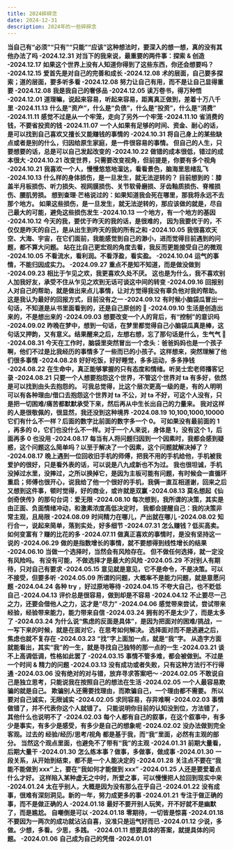 ```yaml
---
title: 2024碎碎念
date: 2024-12-31
description: 2024年的一些碎碎念
---
```


<a className="block h-full rounded-lg border border-gray-700 p-4 hover:border-pink-600">
  <strong className="font-medium text-white">当自己有“必须”“只有”“只能”“应该”这种想法时，要深入的想一想，真的没有其他办法了吗 -2024.12.31</strong>
</a>

<a className="block h-full rounded-lg border border-gray-700 p-4 hover:border-pink-600">
  <strong className="font-medium text-white">对当下的我来说，最重要的两件事：探索 & 创造 -2024.12.17</strong>
</a>

<a className="block h-full rounded-lg border border-gray-700 p-4 hover:border-pink-600">
  <strong className="font-medium text-white">如果这个世界上没有人知道你得到了这些东西，你还会想要吗？ -2024.12.15</strong>
</a>

<a className="block h-full rounded-lg border border-gray-700 p-4 hover:border-pink-600">
  <strong className="font-medium text-white">爱首先是对自己的完善和成长 -2024.12.08</strong>
</a>

<a className="block h-full rounded-lg border border-gray-700 p-4 hover:border-pink-600">
  <strong className="font-medium text-white">术的层面，自己要多探索；道的层面，要多听多看 -2024.12.08</strong>
</a>

<a className="block h-full rounded-lg border border-gray-700 p-4 hover:border-pink-600">
  <strong className="font-medium text-white">努力让自己有用，而不是让自己显得重要 -2024.12.08</strong>
</a>

<a className="block h-full rounded-lg border border-gray-700 p-4 hover:border-pink-600">
  <strong className="font-medium text-white">我是我自己的奢侈品 -2024.12.05</strong>
</a>

<a className="block h-full rounded-lg border border-gray-700 p-4 hover:border-pink-600">
  <strong className="font-medium text-white">读万卷书，得万种悟 -2024.12.01</strong>
</a>

<a className="block h-full rounded-lg border border-gray-700 p-4 hover:border-pink-600">
  <strong className="font-medium text-white"> 道理嘛，说起来容易，听起来容易，距离真正做到，差着十万八千里 -2024.11.13</strong>
</a>

<a className="block h-full rounded-lg border border-gray-700 p-4 hover:border-pink-600">
  <strong className="font-medium text-white">什么是“资产”，什么是“负债”，什么是“投资”，什么是“消费” -2024.11.11</strong>
</a>

<a className="block h-full rounded-lg border border-gray-700 p-4 hover:border-pink-600">
  <strong className="font-medium text-white">感觉不过是从一个牢笼，走向了另外一个牢笼 -2024.11.10</strong>
</a>

<a className="block h-full rounded-lg border border-gray-700 p-4 hover:border-pink-600">
  <strong className="font-medium text-white">省消费的钱，不要省投资的钱 -2024.11.07</strong>
</a>

<a className="block h-full rounded-lg border border-gray-700 p-4 hover:border-pink-600">
  <strong className="font-medium text-white">一个人如果有足够的时间、资金、耐心的话，是可以找到自己喜欢又擅长又能赚钱的事情的 -2024.10.31</strong>
</a>

<a className="block h-full rounded-lg border border-gray-700 p-4 hover:border-pink-600">
  <strong className="font-medium text-white">将自己身上的某些缺点或者是别的什么，归因给原生家庭，是一件很容易的事情。
    但自己的人生，只要想要的话，总是可以自己发起改变的 -2024.10.22</strong>
</a>

<a className="block h-full rounded-lg border border-gray-700 p-4 hover:border-pink-600">
  <strong className="font-medium text-white">做错的成本很低，错过的成本很大 -2024.10.21</strong>
</a>

<a className="block h-full rounded-lg border border-gray-700 p-4 hover:border-pink-600">
  <strong className="font-medium text-white">改变世界，只需要改变视角，但前提是，你要有多个视角 -2024.10.21</strong>
</a>

<a className="block h-full rounded-lg border border-gray-700 p-4 hover:border-pink-600">
  <strong className="font-medium text-white">我喜欢一个人，慢慢悠悠地溜达，看看景色，脑海里思绪乱飞 -2024.10.13</strong>
</a>

<a className="block h-full rounded-lg border border-gray-700 p-4 hover:border-pink-600">
  <strong className="font-medium text-white">什么样的身体损伤，是一旦发生，就无法逆转的？
  目前想到的：膝盖半月板损伤、听力损失、视网膜损伤、关节软骨磨损、牙齿釉质损伤、脊椎损伤、腰肌劳损。
  想到查理·芒格说过的：如果知道我会死在哪里，那我将永远不去那个地方。
  如果这些损伤，是一旦发生，就无法逆转的，那应该做的就是，尽自己最大的可能，避免这些损伤发生 -2024.10.13</strong>
</a>

<a className="block h-full rounded-lg border border-gray-700 p-4 hover:border-pink-600">
  <strong className="font-medium text-white">一个地方，有一个地方的基因 -2024.10.12</strong>
</a>

<a className="block h-full rounded-lg border border-gray-700 p-4 hover:border-pink-600">
  <strong className="font-medium text-white">今天的我，要优于昨天的我的话，是很难的，
  因为我要优于的，不仅仅是昨天的自己，是从出生到昨天的我的所有之和 -2024.10.05</strong>
</a>

<a className="block h-full rounded-lg border border-gray-700 p-4 hover:border-pink-600">
  <strong className="font-medium text-white">我很喜欢天空、大海、宇宙，在它们面前，我能感觉到自己的渺小，进而觉得目前遇到的问题，都不算大问题。
  站在比自己更宏观的角度去看，我反而更能接受自己的微观 -2024.10.05</strong>
</a>

<a className="block h-full rounded-lg border border-gray-700 p-4 hover:border-pink-600">
  <strong className="font-medium text-white">不看流水，看利润。不看浮盈，看实盈。 -2024.10.04</strong>
</a>

<a className="block h-full rounded-lg border border-gray-700 p-4 hover:border-pink-600">
  <strong className="font-medium text-white">运气的事情，不能归因成实力。 -2024.09.27</strong>
</a>

<a className="block h-full rounded-lg border border-gray-700 p-4 hover:border-pink-600">
  <strong className="font-medium text-white">重点不是知不知道，而是做没做到 -2024.09.23</strong>
</a>

<a className="block h-full rounded-lg border border-gray-700 p-4 hover:border-pink-600">
  <strong className="font-medium text-white">相比于乍见之欢，我更喜欢久处不厌。
  这也是为什么，我不喜欢别人加我好友，承受不住从乍见之欢到无话可谈这中间的转变 -2024.09.16</strong>
</a>

<a className="block h-full rounded-lg border border-gray-700 p-4 hover:border-pink-600">
  <strong className="font-medium text-white">回报别人对自己的帮助，就是做出来点儿事情，让对方觉得我没有辜负他对我的帮助。
  这是我认为最好的回报方式，目前没有之一 -2024.09.12</strong>
</a>

<a className="block h-full rounded-lg border border-gray-700 p-4 hover:border-pink-600">
  <strong className="font-medium text-white">有时候小脑袋瓜冒出一句话，不知道是从书里面看到的，还是自己原创的 🤣 -2024.09.10</strong>
</a>

<a className="block h-full rounded-lg border border-gray-700 p-4 hover:border-pink-600">
  <strong className="font-medium text-white">生活是创造出来的，不是想出来的 -2024.09.03</strong>
</a>

<a className="block h-full rounded-lg border border-gray-700 p-4 hover:border-pink-600">
  <strong className="font-medium text-white">想要改变一个人的背后，有“控制”的意识吗 -2024.09.02</strong>
</a>

<a className="block h-full rounded-lg border border-gray-700 p-4 hover:border-pink-600">
  <strong className="font-medium text-white">昨晚在梦中，想到一句话，在梦里都觉得自己小脑袋瓜真是棒，这句话又押韵，又有意义。结果醒来之后，左想右想，忘了那句话是什么，生气气 😤 -2024.08.31</strong>
</a>

<a className="block h-full rounded-lg border border-gray-700 p-4 hover:border-pink-600">
  <strong className="font-medium text-white">今天在工作时，脑袋里突然冒出一个念头：爸爸妈妈也是一个孩子啊，他们不过是比我经历的事情多了一些而已的小孩子。这样想来，突然理解了他们很多事情 -2024.08.28</strong>
</a>

<a className="block h-full rounded-lg border border-gray-700 p-4 hover:border-pink-600">
  <strong className="font-medium text-white">好好吃饭，好好睡觉，多多运动，多多挣钱 -2024.08.22</strong>
</a>

<a className="block h-full rounded-lg border border-gray-700 p-4 hover:border-pink-600">
  <strong className="font-medium text-white">在生命中，真正能够掌握的只有态度和情绪。听吴士宏老师播客记录 -2024.08.21</strong>
</a>

<a className="block h-full rounded-lg border border-gray-700 p-4 hover:border-pink-600">
  <strong className="font-medium text-white">只要一个人想要抱怨这个世界，不管这个世界对 ta 有多好，依然是可以找到由头去抱怨的。
  可我总觉得，比这个层次更高一级的是，有的人明明可以有各种理由/借口去抱怨这个世界对 ta 不公，对 ta 不好，可这个人没有，只是把一切困难/痛苦都默默承受下来，然后再从中生长出自己的力量来。
  我对这样的人是很敬佩的，很显然，我还没到这种境界 -2024.08.19</strong>
</a>

<a className="block h-full rounded-lg border border-gray-700 p-4 hover:border-pink-600">
  <strong className="font-medium text-white">10,100,1000,10000 它们有什么不一样？后面的数字比前面的数字多一个 0。
  可如果没有最前面的 1 ，再多的 0，它们也没什么不一样。对于一个人来说，身体是 1，没有这个 1，后面再多 0 也没用 -2024.08.17</strong>
</a>

<a className="block h-full rounded-lg border border-gray-700 p-4 hover:border-pink-600">
  <strong className="font-medium text-white">每当有人将问题归因到一个因素时，我都会感到疑惑，这个问题这么简单吗？以至于解决了一个因素，这个问题就解决掉了？ -2024.08.17</strong>
</a>

<a className="block h-full rounded-lg border border-gray-700 p-4 hover:border-pink-600">
  <strong className="font-medium text-white">晚上遇到一位回收旧手机的师傅，把我不用的手机给他，手机被我爱护的很好，只是看外表的话，可以说是八九成新也不为过。
  我也很坦诚，手机没掉过水里，没摔过，之所以换掉它，是因为主板可能有问题，有时候会一直循环重启；师傅也很开心，说我给了他一个很好的手机，我俩一直互相道谢，回来之后又想到这件事，顿时觉得，好的商业，或许就是双赢 -2024.08.13</strong>
</a>

<a className="block h-full rounded-lg border border-gray-700 p-4 hover:border-pink-600">
  <strong className="font-medium text-white">莫名想起《仙剑奇侠传》的那句台词：爱无限 -2024.08.10</strong>
</a>

<a className="block h-full rounded-lg border border-gray-700 p-4 hover:border-pink-600">
  <strong className="font-medium text-white">每次想到，我所谓的决策，其实是由正面、负面情绪冲动，和激素浓度高低决定时，
  我都会提醒自己：我的决策非常主观，且局限 -2024.08.09</strong>
</a>

<a className="block h-full rounded-lg border border-gray-700 p-4 hover:border-pink-600">
  <strong className="font-medium text-white">时间精力在哪儿，产出就在哪儿 -2024.08.02</strong>
</a>

<a className="block h-full rounded-lg border border-gray-700 p-4 hover:border-pink-600">
  <strong className="font-medium text-white">知行合一，说起来简单，落到实处，好多细节 -2024.07.31</strong>
</a>

<a className="block h-full rounded-lg border border-gray-700 p-4 hover:border-pink-600">
  <strong className="font-medium text-white">怎么赚钱？低买高卖。如何变富有？赚的比花的多 -2024.07.11</strong>
</a>

<a className="block h-full rounded-lg border border-gray-700 p-4 hover:border-pink-600">
  <strong className="font-medium text-white">做真正喜欢的事情时，是没有坚持这一说的 -2024.06.29</strong>
</a>

<a className="block h-full rounded-lg border border-gray-700 p-4 hover:border-pink-600">
  <strong className="font-medium text-white">做的是指数增长的事情，就不要想得到线性增长的结果 -2024.06.10</strong>
</a>

<a className="block h-full rounded-lg border border-gray-700 p-4 hover:border-pink-600">
  <strong className="font-medium text-white">当做一个选择时，当然会有风险存在。
    但不做任何选择，就一定没有风险吗。
    有没有可能，不做选择才是最大的风险 -2024.05.29</strong>
</a>

<a className="block h-full rounded-lg border border-gray-700 p-4 hover:border-pink-600">
  <strong className="font-medium text-white">不对别人有期待，只对自己有要求 -2024.05.15</strong>
</a>

<a className="block h-full rounded-lg border border-gray-700 p-4 hover:border-pink-600">
  <strong className="font-medium text-white">意见就是意见，它不是命令，不是决策。可以不接受，但要多听 -2024.05.09</strong>
</a>

<a className="block h-full rounded-lg border border-gray-700 p-4 hover:border-pink-600">
  <strong className="font-medium text-white">所谓的问题，大概率不是能力问题，就是意愿问题 -2024.04.24</strong>
</a>

<a className="block h-full rounded-lg border border-gray-700 p-4 hover:border-pink-600">
  <strong className="font-medium text-white">各种 try ，好过原地等待 -2024.04.15</strong>
</a>

<a className="block h-full rounded-lg border border-gray-700 p-4 hover:border-pink-600">
  <strong className="font-medium text-white">不夸大自己，也不贬低自己 -2024.04.13</strong>
</a>

<a className="block h-full rounded-lg border border-gray-700 p-4 hover:border-pink-600">
  <strong className="font-medium text-white">评价总是很容易，做到却是不容易 -2024.04.12</strong>
</a>

<a className="block h-full rounded-lg border border-gray-700 p-4 hover:border-pink-600">
  <strong className="font-medium text-white">不止要尽一己之力，还要会借他人之力，这才是“尽力” -2024.04.06</strong>
</a>

<a className="block h-full rounded-lg border border-gray-700 p-4 hover:border-pink-600">
  <strong className="font-medium text-white">感觉带来尝试，尝试带来经验，经验带来能力，能力带来自信 -2024.03.24</strong>
</a>

<a className="block h-full rounded-lg border border-gray-700 p-4 hover:border-pink-600">
  <strong className="font-medium text-white">拥有的不是太少了，而是太多了 -2024.03.24</strong>
</a>

<a className="block h-full rounded-lg border border-gray-700 p-4 hover:border-pink-600">
  <strong className="font-medium text-white">为什么说“焦虑的反面是具体”，是因为把面对的困难/挑战，一一写下来的时候，就是在面对它，在思考如何解决。
    选择面对而不是逃避之后，焦虑也就不复存在 -2024.03.23</strong>
</a>

<a className="block h-full rounded-lg border border-gray-700 p-4 hover:border-pink-600">
  <strong className="font-medium text-white">“找”字上面加一点，就是“我”字。
    从造字方面就能看出，其实“我”的一生，就是寻找自己独特的那一点的一生 -2024.03.21</strong>
</a>

<a className="block h-full rounded-lg border border-gray-700 p-4 hover:border-pink-600">
  <strong className="font-medium text-white"> 谈不上高调低调，性格如此罢了 -2024.03.15</strong>
</a>

<a className="block h-full rounded-lg border border-gray-700 p-4 hover:border-pink-600">
  <strong className="font-medium text-white">事情不管多难，都会被做到。不过是一个时间 & 精力的问题 -2024.03.13</strong>
</a>         

<a className="block h-full rounded-lg border border-gray-700 p-4 hover:border-pink-600">
  <strong className="font-medium text-white">没有成功或者失败，只有这种方法行不行得通 -2024.03.06</strong>
</a>

<a className="block h-full rounded-lg border border-gray-700 p-4 hover:border-pink-600">
  <strong className="font-medium text-white">没有绝对的对与错，放弃寻求答案吧～ -2024.02.05</strong>
</a>

<a className="block h-full rounded-lg border border-gray-700 p-4 hover:border-pink-600">
  <strong className="font-medium text-white">不敢说自己是独立思考，只能说我在按照自己的想法在生活 -2024.02.05</strong>
</a>

<a className="block h-full rounded-lg border border-gray-700 p-4 hover:border-pink-600">
  <strong className="font-medium text-white">一个人最容易欺骗的就是自己。
    欺骗别人还需要找理由，而欺骗自己，一个理由都不需要。
    所以要对自己诚实，无限诚实 -2024.02.05</strong>
</a>

<a className="block h-full rounded-lg border border-gray-700 p-4 hover:border-pink-600">
  <strong className="font-medium text-white">求同容易，存异难啊 -2024.02.03</strong>
</a>

<a className="block h-full rounded-lg border border-gray-700 p-4 hover:border-pink-600">
  <strong className="font-medium text-white">事情做错了，并不代表你这个人就错了。
    只能说明你目前的认知没到位，方法错了，其他什么也说明不了 -2024.02.03</strong>
</a>

<a className="block h-full rounded-lg border border-gray-700 p-4 hover:border-pink-600">
  <strong className="font-medium text-white">每个人都有自己的叙事，在这个叙事中，有多少是事实，有多少是感受，有多少是自己的想象呢 -2024.02.02</strong>
</a>

<a className="block h-full rounded-lg border border-gray-700 p-4 hover:border-pink-600">
  <strong className="font-medium text-white"> 没办法做到完全客观。过去的 经验/经历/思考/视角 都是基于我，而“我”里面，必然有主观的部分。
    当然这个观点里面，也避免不了带有“我”的主观 -2024.01.31</strong>
</a>

<a className="block h-full rounded-lg border border-gray-700 p-4 hover:border-pink-600">
  <strong className="font-medium text-white">前期大量看，后期大量干 -2024.01.30</strong>
</a>

<a className="block h-full rounded-lg border border-gray-700 p-4 hover:border-pink-600">
  <strong className="font-medium text-white">怎么练本事？做事，多做事，做成事 -2024.01.30</strong>
</a>

<a className="block h-full rounded-lg border border-gray-700 p-4 hover:border-pink-600">
  <strong className="font-medium text-white">一段关系，从开始到结束，都不是一个人能决定的 -2024.01.28</strong>
</a>

<a className="block h-full rounded-lg border border-gray-700 p-4 hover:border-pink-600">
  <strong className="font-medium text-white">关注点不要在“我能不能做到 xxx”上，要在“我如何才能做到 xxx” -2024.01.25</strong>
</a>

<a className="block h-full rounded-lg border border-gray-700 p-4 hover:border-pink-600">
  <strong className="font-medium text-white">人还是要爱着点什么才好。
    这样陷入某种虚无之中时，所爱之事，可以慢慢把人拉回到现实中来 -2024.01.24</strong>
</a>

<a className="block h-full rounded-lg border border-gray-700 p-4 hover:border-pink-600">
  <strong className="font-medium text-white">太在乎别人，大概是因为没有那么在乎自己 -2024.01.22</strong>
</a>

<a className="block h-full rounded-lg border border-gray-700 p-4 hover:border-pink-600">
  <strong className="font-medium text-white">没有成事，很难有深刻洞见。新的一年，努力成更多的事 -2024.01.21</strong>
</a>

<a className="block h-full rounded-lg border border-gray-700 p-4 hover:border-pink-600">
  <strong className="font-medium text-white">专注于做正确的事，而不是做正确的人 -2024.01.18</strong>
</a>

<a className="block h-full rounded-lg border border-gray-700 p-4 hover:border-pink-600">
  <strong className="font-medium text-white">最好不要开别人玩笑，开不好就不是幽默了，而是尴尬。
    自嘲倒是可以 -2024.01.18</strong>
</a>        

<a className="block h-full rounded-lg border border-gray-700 p-4 hover:border-pink-600">
  <strong className="font-medium text-white">零期待，一切皆是惊喜 -2024.01.18</strong>
</a>

<a className="block h-full rounded-lg border border-gray-700 p-4 hover:border-pink-600">
  <strong className="font-medium text-white">不要因为一两次的成功就沾沾自喜，没准只是运气好而已 -2024.01.12</strong>
</a>

<a className="block h-full rounded-lg border border-gray-700 p-4 hover:border-pink-600">
  <strong className="font-medium text-white">少说，多做。少想，多看。少思，多践。 -2024.01.11</strong>
</a>

<a className="block h-full rounded-lg border border-gray-700 p-4 hover:border-pink-600">
  <strong className="font-medium text-white">想要具体的答案，就提具体的问题。 -2024.01.06</strong>
</a>

<a className="block h-full rounded-lg border border-gray-700 p-4 hover:border-pink-600">
  <strong className="font-medium text-white">自己成为自己的凭借 -2024.01.01</strong>
</a>
